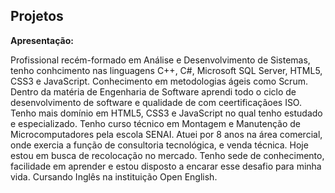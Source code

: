 ## **Projetos**

**Apresentação:**

Profissional recém-formado em Análise e Desenvolvimento de Sistemas, tenho conhcimento nas linguagens C++, C#, Microsoft SQL Server, HTML5, CSS3 e JavaScript. Conhecimento em metodologias ágeis como Scrum.
Dentro da matéria de Engenharia de Software aprendi todo o ciclo de desenvolvimento de software e qualidade de com ceertificaçãoes ISO. 
Tenho mais domínio em HTML5, CSS3 e JavaScript no qual tenho estudado e especializado.
Tenho curso técnico em Montagem e Manutenção de Microcomputadores pela escola SENAI.
Atuei por 8 anos na área comercial, onde exercia a função de consultoria tecnológica, e venda técnica. Hoje estou em busca de recolocação no mercado.
Tenho sede de conhecimento, facilidade em aprender e estou disposto a encarar esse desafio para minha vida.
Cursando Inglês na instituição Open English.

